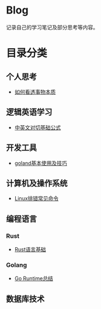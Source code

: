 # Blog

记录自己的学习笔记及部分思考等内容。

# 目录分类

## 个人思考

- [如何看透事物本质](./thinking/how-to-see-the-essence-of-things.md)



## 逻辑英语学习

- [中英文对切基础公式](./english-learning/basic-formula-for-switching-between-chinese-and-english.md)



## 开发工具

- [goland基本使用及技巧](./develop-tools/basic-usage-of-goland.md)



## 计算机及操作系统

- [Linux排错常见命令](./computer-adn-operating-system/commands-for-troubleshooting.md)



## 编程语言

### Rust

- [Rust语言基础]()



### Golang

- [Go Runtime总结]()



## 数据库技术













